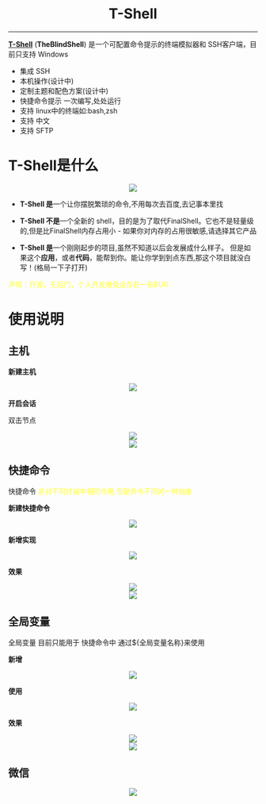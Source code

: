 <div align="center">
	<h1>T-Shell</h1>
</div>

----

[**T-Shell**](https://github.com/TheBlindM/T-Shell) (**TheBlindShell**) 是一个可配置命令提示的终端模拟器和 SSH客户端，目前只支持 Windows

* 集成 SSH
* 本机操作(设计中)
* 定制主题和配色方案(设计中)
* 快捷命令提示 一次编写,处处运行
* 支持 linux中的终端如:bash,zsh
* 支持 中文
* 支持 SFTP

# T-Shell是什么

<div align="center">
	<img src="doc/img/homePage.png">
</div>

* **T-Shell 是**一个让你摆脱繁琐的命令,不用每次去百度,去记事本里找

* **T-Shell 不是**一个全新的 shell，目的是为了取代FinalShell。它也不是轻量级的,但是比FinalShell内存占用小 - 如果你对内存的占用很敏感,请选择其它产品

* **T-Shell 是**一个刚刚起步的项目,虽然不知道以后会发展成什么样子。 但是如果这个**应用**，或者**代码**，能帮到你。能让你学到到点东西,那这个项目就没白写！(格局一下子打开)

<span style="color:#FFFF33">声明：开源，无后门，个人开发难免会存在一些BUG</span>
# 使用说明
## 主机
**新建主机**
<div align="center">
	<img src="doc/img/addHost.png">
</div>

**开启会话**

双击节点
<div align="center">
	<img src="doc/img/openSession.png">
</div>

<div align="center">
	<img src="doc/img/session.png">
</div>

## 快捷命令
快捷命令 <span style="color:#FFFF33">是对不同终端中相同作用,但是命令不同的一种抽象</span>

**新建快捷命令**
<div align="center">
	<img src="doc/img/quickCmd.png">
</div>

**新增实现**
<div align="center">
	<img src="doc/img/quickCmdImpl.png">
</div>

**效果**
<div align="center">
	<img src="doc/img/showTips.png">
</div>
<div align="center">
	<img src="doc/img/selectTips.png">
</div>


## 全局变量
全局变量 目前只能用于 快捷命令中 通过${全局变量名称}来使用

**新增**
<div align="center">
	<img src="doc/img/addVar.png">
</div>

**使用**
<div align="center">
	<img src="doc/img/useVar.png">
</div>

**效果**
<div align="center">
	<img src="doc/img/showVar.png">
</div>
<div align="center">
	<img src="doc/img/varEffect.png">
</div>

 
## 微信

<div align="center">
	<img src="doc/img/wx.jpg">
</div>

